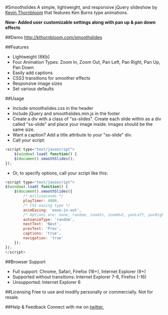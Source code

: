 #Smoothslides
A simple, lightweight, and responsive jQuery slideshow by <a href="http://kthornbloom.com" target="_blank">Kevin Thornbloom</a> that features Ken Burns type animations.

<b>New- Added user customizable settings along with pan up & pan down effects</b>

##Demo
http://kthornbloom.com/smoothslides

##Features

- Lightweight [6Kb]
- Four Animation Types: Zoom In, Zoom Out, Pan Left, Pan Right, Pan Up, Pan Down
- Easily add captions
- CSS3 transitions for smoother effects
- Responsive image sizes
- Set various defaults

##Usage
- Include smoothslides.css in the header
- Include jQuery and smoothslides.min.js in the footer
- Create a div with a class of "ss-slides". Create each slide within as a div called "ss-slide" and place your image inside. Images should be the same size. 
- Want a caption? Add a title attribute to your "ss-slide" div.
- Call your script:
`````javascript
<script type="text/javascript">
	$(window).load( function() {
	$(document).smoothSlides();
});
`````

- Or, to specify options, call your script like this: 
`````javascript
<script type="text/javascript">
$(window).load( function() {
    $(document).smoothSlides({
    	/* milliseconds */
    	playTimer: 4000,
    	/* CSS easing type */
		animEasing: 'ease-in-out',
		/* Options are: none, random, zoomIn, zoomOut, panLeft, panRight, panUp, panDown */
		autoanimType: 'random',
		nextText: 'Next',
		prevText: 'Prev',
		captions: 'true',
		navigation: 'true'
    });
});
</script>
`````


##Browser Support
- Full support: Chrome, Safari, Firefox (16+), Internet Explorer (9+)
- Supported without transitions: Internet Explorer 7-8, Firefox (-16)
- Unsupported: Internet Explorer 6

		

##Licensing
Free to use and modify personally or commercially. Not for resale. 

##Help & Feedback
Connect with me on <a href="https://twitter.com/kthornbloom" target="_blank">twitter.</a>

